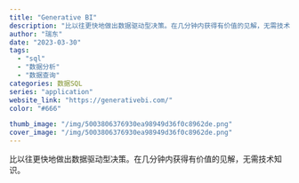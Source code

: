 ```yaml
---
title: "Generative BI"
description: "比以往更快地做出数据驱动型决策。在几分钟内获得有价值的见解，无需技术知识。 "
author: "瑞东"
date: "2023-03-30"
tags:
  - "sql"
  - "数据分析"
  - "数据查询"
categories: 数据SQL
series: "application"
website_link: "https://generativebi.com/"
color: "#666"

thumb_image: "/img/5003806376930ea98949d36f0c8962de.png"
cover_image: "/img/5003806376930ea98949d36f0c8962de.png"
---
```


比以往更快地做出数据驱动型决策。在几分钟内获得有价值的见解，无需技术知识。 